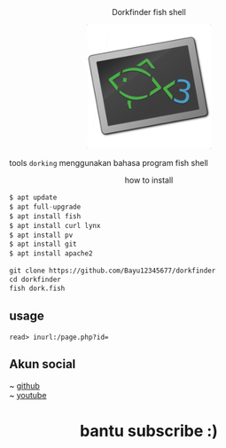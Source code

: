 <div align="center">
   Dorkfinder fish shell
</div>
<p align="center">
<img
src="https://github.com/Bayu12345677/dorkfinder/blob/main/fish-shell-logo.png" width="224" title="Menu" alt="Menu">
</p>

tools `dorking` menggunakan bahasa program fish shell

<p
<div align="center">
  how to install
</div>
</p>

```php
$ apt update
$ apt full-upgrade
$ apt install fish
$ apt install curl lynx
$ apt install pv
$ apt install git
$ apt install apache2
```
```
git clone https://github.com/Bayu12345677/dorkfinder
cd dorkfinder
fish dork.fish
```

## usage

```fish
read> inurl:/page.php?id=
```

## Akun social
~ 
[github](https://github.com/Bayu12345677)                    
~
[youtube](https://youtube.com/channel/UCtu-GcxKL8kJBXpR1wfMgWg)           

<h1 align="center">
  bantu subscribe :)
</h1>
</div>

